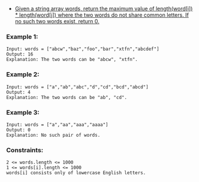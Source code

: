 - [Given a string array words, return the maximum value of length(word[i]) * length(word[j]) where the two words do not share common letters. If no such two words exist, return 0.](https://leetcode.com/problems/maximum-product-of-word-lengths/)

 

### Example 1: ###
```
Input: words = ["abcw","baz","foo","bar","xtfn","abcdef"]
Output: 16
Explanation: The two words can be "abcw", "xtfn".
```
### Example 2: ###
```
Input: words = ["a","ab","abc","d","cd","bcd","abcd"]
Output: 4
Explanation: The two words can be "ab", "cd".
```
### Example 3: ###
```
Input: words = ["a","aa","aaa","aaaa"]
Output: 0
Explanation: No such pair of words.
 ```

### Constraints: ###
```
2 <= words.length <= 1000
1 <= words[i].length <= 1000
words[i] consists only of lowercase English letters.
```
